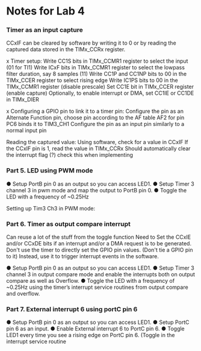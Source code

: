 # Notes for Lab 4

### Timer as an input capture

CCxIF can be cleared by software by writing it to 0 or by reading the captured data stored in the TIMx_CCRx register. 

x Timer setup:
    Write CC1S bits in TIMx_CCMR1 register to select the input (01 for TI1) 
    Write ICxF bits in TIMx_CCMR1 register to select the lowpass filter duration, say 8 samples (11)
    Write CC1P and CC1NP bits to 00 in the TIMx_CCER register to select rising edge
    Write IC1PS bits to 00 in the TIMx_CCMR1 register (disable prescale)
    Set CC1E bit in TIMx_CCER register (enable capture)
    Optionally, to enable interrupt or DMA, set CC1IE or CC1DE in TIMx_DIER 

x Configuring a GPIO pin to link it to a timer pin:
    Configure the pin as an Alternate Function pin, choose pin according to the AF table
        AF2 for pin PC6 binds it to TIM3_CH1
    Configure the pin as an input pin similarly to a normal input pin

Reading the captured value:
    Using software, check for a value in CCxIF
    If the CCxIF pin is 1, read the value in TIMx_CCRx
        Should automatically clear the interrupt flag (?) check this when implementing

### Part 5. LED using PWM mode
● Setup PortB pin 0 as an output so you can access LED1.
● Setup Timer 3 channel 3 in pwm mode and map the output to PortB pin 0.
● Toggle the LED with a frequency of ~0.25Hz

Setting up Tim3 Ch3 in PWM mode:


### Part 6. Timer as output compare interrupt

Can reuse a lot of the stuff from the toggle function
Need to Set the CCxIE and/or CCxDE bits if an interrupt and/or a DMA request is to be
generated.
Don't use the timer to directly set the GPIO pin values. (Don't tie a GPIO pin to it)
Instead, use it to trigger interrupt events in the software.

● Setup PortB pin 0 as an output so you can access LED1.
● Setup Timer 3 channel 3 in output compare mode and enable the interrupts both
on output compare as well as Overflow.
● Toggle the LED with a frequency of ~0.25Hz using the timer’s interrupt service
routines from output compare and overflow.


### Part 7. External interrupt 6 using portC pin 6
● Setup PortB pin 0 as an output so you can access LED1.
● Setup PortC pin 6 as an input.
● Enable External interrupt 6 to PortC pin 6.
● Toggle LED1 every time you see a rising edge on PortC pin 6. (Toggle in the
interrupt service routine


